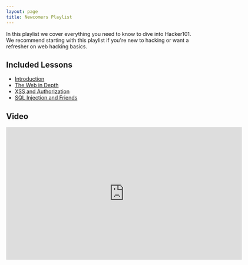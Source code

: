 ```yaml
---
layout: page
title: Newcomers Playlist
---
```


In this playlist we cover everything you need to know to dive into Hacker101.  We recommend starting with this playlist if you're new to hacking or want a refresher on web hacking basics.

Included Lessons
-----------------

- [Introduction](../sessions/introduction.md)
- [The Web in Depth](../sessions/web_in_depth.md)
- [XSS and Authorization](../sessions/xss.md)
- [SQL Injection and Friends](../sessions/sqli.md)

Video
-----

<div class="container">
	<iframe id="ytplayer" type="text/html" width="640" height="360" src="https://www.youtube-nocookie.com/embed/videoseries?list=PLxhvVyxYRviZsAKXZEbmfsVMZp3s0KaVE&rel=0&autoplay=0&origin={{ site.url }}" frameborder="0"></iframe>
</div>
